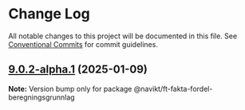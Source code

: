 # Change Log

All notable changes to this project will be documented in this file.
See [Conventional Commits](https://conventionalcommits.org) for commit guidelines.

## [9.0.2-alpha.1](https://github.com/navikt/ft-frontend-saksbehandling/compare/@navikt/ft-fakta-fordel-beregningsgrunnlag@9.0.2-alpha.0...@navikt/ft-fakta-fordel-beregningsgrunnlag@9.0.2-alpha.1) (2025-01-09)

**Note:** Version bump only for package @navikt/ft-fakta-fordel-beregningsgrunnlag
